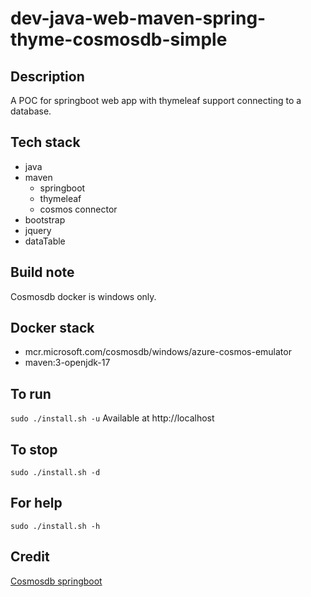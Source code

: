 # dev-java-web-maven-spring-thyme-cosmosdb-simple

## Description
A POC for springboot web app with thymeleaf support
connecting to a database.

## Tech stack
- java
- maven
  - springboot
  - thymeleaf
  - cosmos connector
- bootstrap
- jquery
- dataTable

## Build note
Cosmosdb docker is windows only.

## Docker stack
- mcr.microsoft.com/cosmosdb/windows/azure-cosmos-emulator
- maven:3-openjdk-17

## To run
`sudo ./install.sh -u`
Available at http://localhost

## To stop
`sudo ./install.sh -d`

## For help
`sudo ./install.sh -h`

## Credit
[Cosmosdb springboot](https://github.com/eugenp/tutorials/tree/master/persistence-modules/spring-data-cosmosdb)